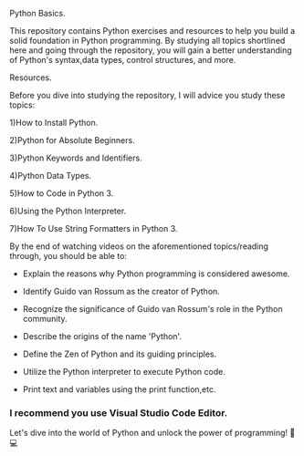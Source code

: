Python Basics.

This repository contains Python exercises and resources to help you build a solid foundation in Python programming.
By studying all topics shortlined here and going through the repository, you will gain a better understanding of Python's syntax,data types, control structures, and more.

Resources.

Before you dive into studying the repository, I will advice you study these topics:

1)How to Install Python.

2)Python for Absolute Beginners.

3)Python Keywords and Identifiers.

4)Python Data Types.

5)How to Code in Python 3.

6)Using the Python Interpreter.

7)How To Use String Formatters in Python 3.

By the end of watching videos on the aforementioned topics/reading through, you should be able to:

- Explain the reasons why Python programming is considered awesome.

- Identify Guido van Rossum as the creator of Python.

- Recognize the significance of Guido van Rossum's role in the Python community.

- Describe the origins of the name 'Python'.

- Define the Zen of Python and its guiding principles.

- Utilize the Python interpreter to execute Python code.

- Print text and variables using the print function,etc.

### I recommend you use Visual Studio Code Editor.

Let's dive into the world of Python and unlock the power of programming! 🐍💻





